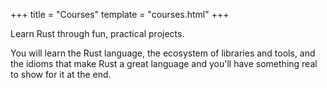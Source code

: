 +++
title = "Courses"
template = "courses.html"
+++

Learn Rust through fun, practical projects.

You will learn the Rust language, the ecosystem of libraries and tools, and the
idioms that make Rust a great language and you'll have something real to show
for it at the end.
